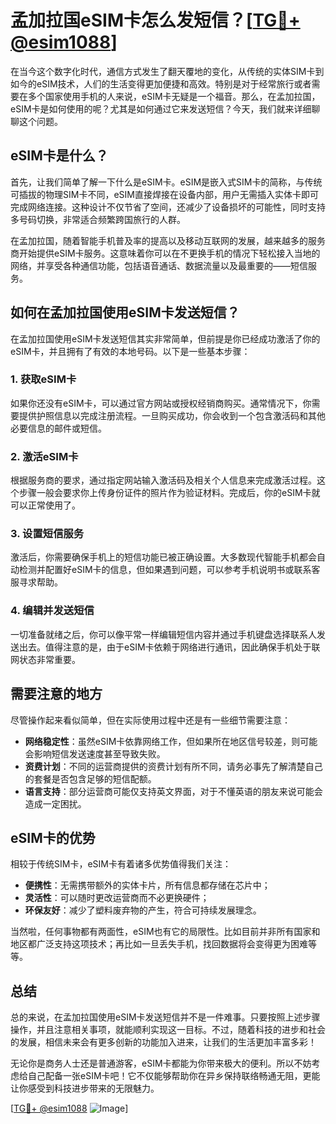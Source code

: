 # 孟加拉国eSIM卡怎么发短信？[[TG💪+ @esim1088](https://t.me/s/esim1088)]

在当今这个数字化时代，通信方式发生了翻天覆地的变化，从传统的实体SIM卡到如今的eSIM技术，人们的生活变得更加便捷和高效。特别是对于经常旅行或者需要在多个国家使用手机的人来说，eSIM卡无疑是一个福音。那么，在孟加拉国，eSIM卡是如何使用的呢？尤其是如何通过它来发送短信？今天，我们就来详细聊聊这个问题。

## eSIM卡是什么？

首先，让我们简单了解一下什么是eSIM卡。eSIM是嵌入式SIM卡的简称，与传统可插拔的物理SIM卡不同，eSIM直接焊接在设备内部，用户无需插入实体卡即可完成网络连接。这种设计不仅节省了空间，还减少了设备损坏的可能性，同时支持多号码切换，非常适合频繁跨国旅行的人群。

在孟加拉国，随着智能手机普及率的提高以及移动互联网的发展，越来越多的服务商开始提供eSIM卡服务。这意味着你可以在不更换手机的情况下轻松接入当地的网络，并享受各种通信功能，包括语音通话、数据流量以及最重要的——短信服务。

## 如何在孟加拉国使用eSIM卡发送短信？

在孟加拉国使用eSIM卡发送短信其实非常简单，但前提是你已经成功激活了你的eSIM卡，并且拥有了有效的本地号码。以下是一些基本步骤：

### 1. 获取eSIM卡

如果你还没有eSIM卡，可以通过官方网站或授权经销商购买。通常情况下，你需要提供护照信息以完成注册流程。一旦购买成功，你会收到一个包含激活码和其他必要信息的邮件或短信。

### 2. 激活eSIM卡

根据服务商的要求，通过指定网站输入激活码及相关个人信息来完成激活过程。这个步骤一般会要求你上传身份证件的照片作为验证材料。完成后，你的eSIM卡就可以正常使用了。

### 3. 设置短信服务

激活后，你需要确保手机上的短信功能已被正确设置。大多数现代智能手机都会自动检测并配置好eSIM卡的信息，但如果遇到问题，可以参考手机说明书或联系客服寻求帮助。

### 4. 编辑并发送短信

一切准备就绪之后，你可以像平常一样编辑短信内容并通过手机键盘选择联系人发送出去。值得注意的是，由于eSIM卡依赖于网络进行通讯，因此确保手机处于联网状态非常重要。

## 需要注意的地方

尽管操作起来看似简单，但在实际使用过程中还是有一些细节需要注意：

- **网络稳定性**：虽然eSIM卡依靠网络工作，但如果所在地区信号较差，则可能会影响短信发送速度甚至导致失败。
- **资费计划**：不同的运营商提供的资费计划有所不同，请务必事先了解清楚自己的套餐是否包含足够的短信配额。
- **语言支持**：部分运营商可能仅支持英文界面，对于不懂英语的朋友来说可能会造成一定困扰。

## eSIM卡的优势

相较于传统SIM卡，eSIM卡有着诸多优势值得我们关注：

- **便携性**：无需携带额外的实体卡片，所有信息都存储在芯片中；
- **灵活性**：可以随时更改运营商而不必更换硬件；
- **环保友好**：减少了塑料废弃物的产生，符合可持续发展理念。

当然啦，任何事物都有两面性，eSIM也有它的局限性。比如目前并非所有国家和地区都广泛支持这项技术；再比如一旦丢失手机，找回数据将会变得更为困难等等。

## 总结

总的来说，在孟加拉国使用eSIM卡发送短信并不是一件难事。只要按照上述步骤操作，并且注意相关事项，就能顺利实现这一目标。不过，随着科技的进步和社会的发展，相信未来会有更多创新的功能加入进来，让我们的生活更加丰富多彩！

无论你是商务人士还是普通游客，eSIM卡都能为你带来极大的便利。所以不妨考虑给自己配备一张eSIM卡吧！它不仅能够帮助你在异乡保持联络畅通无阻，更能让你感受到科技进步带来的无限魅力。

[[TG💪+ @esim1088](https://t.me/s/esim1088) ![Image](https://i.postimg.cc/4NQfJmqS/Snipaste-2025-05-13-00-14-12.png)]